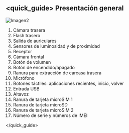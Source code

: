 ## <quick_guide> Presentación general

![Imagen2](http://static.energysistem.com/images/manuals/42499/56de8f09a386b.jpg)

1. Cámara trasera
2. Flash trasero
3. Salida de auriculares
4. Sensores de luminosidad y de proximidad
5. Receptor
6. Cámara frontal
7. Botón de volumen
8. Botón de encendido/apagado
9. Ranura para extracción de carcasa trasera
10. Micrófono
11. Botones táctiles: aplicaciones recientes, inicio, volver
12. Entrada USB
13. Altavoz
14. Ranura de tarjeta microSIM 1
15. Ranura de tarjeta microSD
16. Ranura de tarjeta microSIM 2
17. Número de serie y números de IMEI


</quick_guide>
